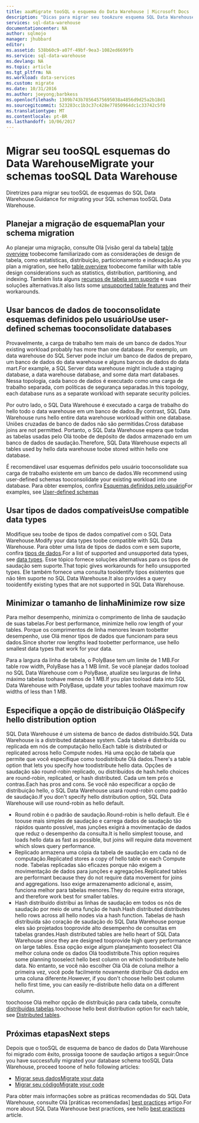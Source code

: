 ```yaml
---
title: aaaMigrate tooSQL o esquema do Data Warehouse | Microsoft Docs
description: "Dicas para migrar seu tooAzure esquema SQL Data Warehouse para o desenvolvimento de soluções."
services: sql-data-warehouse
documentationcenter: NA
author: sqlmojo
manager: jhubbard
editor: 
ms.assetid: 538b60c9-a07f-49bf-9ea3-1082ed6699fb
ms.service: sql-data-warehouse
ms.devlang: NA
ms.topic: article
ms.tgt_pltfrm: NA
ms.workload: data-services
ms.custom: migrate
ms.date: 10/31/2016
ms.author: joeyong;barbkess
ms.openlocfilehash: 1309b743b78564575695038a4856d9d25a2b18d1
ms.sourcegitcommit: 523283cc1b3c37c428e77850964dc1c33742c5f0
ms.translationtype: MT
ms.contentlocale: pt-BR
ms.lasthandoff: 10/06/2017
---
```

# <a name="migrate-your-schemas-toosql-data-warehouse"></a><span data-ttu-id="b10f4-103">Migrar seu tooSQL esquemas do Data Warehouse</span><span class="sxs-lookup"><span data-stu-id="b10f4-103">Migrate your schemas tooSQL Data Warehouse</span></span>
<span data-ttu-id="b10f4-104">Diretrizes para migrar seu tooSQL de esquemas do SQL Data Warehouse.</span><span class="sxs-lookup"><span data-stu-id="b10f4-104">Guidance for migrating your SQL schemas tooSQL Data Warehouse.</span></span> 

## <a name="plan-your-schema-migration"></a><span data-ttu-id="b10f4-105">Planejar a migração de esquema</span><span class="sxs-lookup"><span data-stu-id="b10f4-105">Plan your schema migration</span></span>

<span data-ttu-id="b10f4-106">Ao planejar uma migração, consulte Olá [visão geral da tabela] [ table overview] toobecome familiarizado com as considerações de design de tabela, como estatísticas, distribuição, particionamento e indexação.</span><span class="sxs-lookup"><span data-stu-id="b10f4-106">As you plan a migration, see hello [table overview][table overview] toobecome familiar with table design considerations such as statistics, distribution, partitioning, and indexing.</span></span>  <span data-ttu-id="b10f4-107">Também lista alguns [recursos de tabela sem suporte][unsupported table features] e suas soluções alternativas.</span><span class="sxs-lookup"><span data-stu-id="b10f4-107">It also lists some [unsupported table features][unsupported table features] and their workarounds.</span></span>

## <a name="use-user-defined-schemas-tooconsolidate-databases"></a><span data-ttu-id="b10f4-108">Usar bancos de dados de tooconsolidate esquemas definidos pelo usuário</span><span class="sxs-lookup"><span data-stu-id="b10f4-108">Use user-defined schemas tooconsolidate databases</span></span>

<span data-ttu-id="b10f4-109">Provavelmente, a carga de trabalho tem mais de um banco de dados.</span><span class="sxs-lookup"><span data-stu-id="b10f4-109">Your existing workload probably has more than one database.</span></span> <span data-ttu-id="b10f4-110">Por exemplo, um data warehouse do SQL Server pode incluir um banco de dados de preparo, um banco de dados do data warehouse e alguns bancos de dados do data mart.</span><span class="sxs-lookup"><span data-stu-id="b10f4-110">For example, a SQL Server data warehouse might include a staging database, a data warehouse database, and some data mart databases.</span></span> <span data-ttu-id="b10f4-111">Nessa topologia, cada banco de dados é executado como uma carga de trabalho separada, com políticas de segurança separadas.</span><span class="sxs-lookup"><span data-stu-id="b10f4-111">In this topology, each database runs as a separate workload with separate security policies.</span></span>

<span data-ttu-id="b10f4-112">Por outro lado, o SQL Data Warehouse é executado a carga de trabalho do hello todo o data warehouse em um banco de dados.</span><span class="sxs-lookup"><span data-stu-id="b10f4-112">By contrast, SQL Data Warehouse runs hello entire data warehouse workload within one database.</span></span> <span data-ttu-id="b10f4-113">Uniões cruzadas de banco de dados não são permitidas.</span><span class="sxs-lookup"><span data-stu-id="b10f4-113">Cross database joins are not permitted.</span></span> <span data-ttu-id="b10f4-114">Portanto, o SQL Data Warehouse espera que todas as tabelas usadas pelo Olá toobe de depósito de dados armazenado em um banco de dados de saudação.</span><span class="sxs-lookup"><span data-stu-id="b10f4-114">Therefore, SQL Data Warehouse expects all tables used by hello data warehouse toobe stored within hello one database.</span></span>

<span data-ttu-id="b10f4-115">É recomendável usar esquemas definidos pelo usuário tooconsolidate sua carga de trabalho existente em um banco de dados.</span><span class="sxs-lookup"><span data-stu-id="b10f4-115">We recommend using user-defined schemas tooconsolidate your existing workload into one database.</span></span> <span data-ttu-id="b10f4-116">Para obter exemplos, confira [Esquemas definidos pelo usuário](sql-data-warehouse-develop-user-defined-schemas.md)</span><span class="sxs-lookup"><span data-stu-id="b10f4-116">For examples, see [User-defined schemas](sql-data-warehouse-develop-user-defined-schemas.md)</span></span>

## <a name="use-compatible-data-types"></a><span data-ttu-id="b10f4-117">Usar tipos de dados compatíveis</span><span class="sxs-lookup"><span data-stu-id="b10f4-117">Use compatible data types</span></span>
<span data-ttu-id="b10f4-118">Modifique seu toobe de tipos de dados compatível com o SQL Data Warehouse.</span><span class="sxs-lookup"><span data-stu-id="b10f4-118">Modify your data types toobe compatible with SQL Data Warehouse.</span></span> <span data-ttu-id="b10f4-119">Para obter uma lista de tipos de dados com e sem suporte, confira [tipos de dados][data types].</span><span class="sxs-lookup"><span data-stu-id="b10f4-119">For a list of supported and unsupported data types, see [data types][data types].</span></span> <span data-ttu-id="b10f4-120">Esse tópico fornece soluções alternativas para os tipos de saudação sem suporte.</span><span class="sxs-lookup"><span data-stu-id="b10f4-120">That topic gives workarounds for hello unsupported types.</span></span> <span data-ttu-id="b10f4-121">Ele também fornece uma consulta tooidentify tipos existentes que não têm suporte no SQL Data Warehouse.</span><span class="sxs-lookup"><span data-stu-id="b10f4-121">It also provides a query tooidentify existing types that are not supported in SQL Data Warehouse.</span></span>

## <a name="minimize-row-size"></a><span data-ttu-id="b10f4-122">Minimizar o tamanho de linha</span><span class="sxs-lookup"><span data-stu-id="b10f4-122">Minimize row size</span></span>
<span data-ttu-id="b10f4-123">Para melhor desempenho, minimiza o comprimento de linha de saudação de suas tabelas.</span><span class="sxs-lookup"><span data-stu-id="b10f4-123">For best performance, minimize hello row length of your tables.</span></span> <span data-ttu-id="b10f4-124">Porque os comprimentos de linha menores levam toobetter desempenho, use Olá menor tipos de dados que funcionam para seus dados.</span><span class="sxs-lookup"><span data-stu-id="b10f4-124">Since shorter row lengths lead toobetter performance, use hello smallest data types that work for your data.</span></span> 

<span data-ttu-id="b10f4-125">Para a largura da linha de tabela, o PolyBase tem um limite de 1 MB.</span><span class="sxs-lookup"><span data-stu-id="b10f4-125">For table row width, PolyBase has a 1 MB limit.</span></span>  <span data-ttu-id="b10f4-126">Se você planejar dados tooload no SQL Data Warehouse com o PolyBase, atualize seu larguras de linha máximo tabelas toohave menos de 1 MB.</span><span class="sxs-lookup"><span data-stu-id="b10f4-126">If you plan tooload data into SQL Data Warehouse with PolyBase, update your tables toohave maximum row widths of less than 1 MB.</span></span> 

<!--
- For example, this table uses variable length data but hello largest possible size of hello row is still less than 1 MB. PolyBase will load data into this table.

- This table uses variable length data and hello defined row width is less than one MB. When loading rows, PolyBase allocates hello full length of hello variable-length data. hello full length of this row is greater than one MB.  PolyBase will not load data into this table.  

-->

## <a name="specify-hello-distribution-option"></a><span data-ttu-id="b10f4-127">Especifique a opção de distribuição Olá</span><span class="sxs-lookup"><span data-stu-id="b10f4-127">Specify hello distribution option</span></span>
<span data-ttu-id="b10f4-128">SQL Data Warehouse é um sistema de banco de dados distribuído.</span><span class="sxs-lookup"><span data-stu-id="b10f4-128">SQL Data Warehouse is a distributed database system.</span></span> <span data-ttu-id="b10f4-129">Cada tabela é distribuída ou replicada em nós de computação hello.</span><span class="sxs-lookup"><span data-stu-id="b10f4-129">Each table is distributed or replicated across hello Compute nodes.</span></span> <span data-ttu-id="b10f4-130">Há uma opção de tabela que permite que você especifique como toodistribute Olá dados.</span><span class="sxs-lookup"><span data-stu-id="b10f4-130">There's a table option that lets you specify how toodistribute hello data.</span></span> <span data-ttu-id="b10f4-131">Opções de saudação são round-robin replicado, ou distribuídos de hash.</span><span class="sxs-lookup"><span data-stu-id="b10f4-131">hello choices are  round-robin, replicated, or hash distributed.</span></span> <span data-ttu-id="b10f4-132">Cada um tem prós e contras.</span><span class="sxs-lookup"><span data-stu-id="b10f4-132">Each has pros and cons.</span></span> <span data-ttu-id="b10f4-133">Se você não especificar a opção de distribuição hello, o SQL Data Warehouse usará round-robin como padrão de saudação.</span><span class="sxs-lookup"><span data-stu-id="b10f4-133">If you don't specify hello distribution option, SQL Data Warehouse will use round-robin as hello default.</span></span>

- <span data-ttu-id="b10f4-134">Round robin é o padrão de saudação.</span><span class="sxs-lookup"><span data-stu-id="b10f4-134">Round-robin is hello default.</span></span> <span data-ttu-id="b10f4-135">Ele é toouse mais simples de saudação e carrega dados de saudação tão rápidos quanto possível, mas junções exigirá a movimentação de dados que reduz o desempenho da consulta.</span><span class="sxs-lookup"><span data-stu-id="b10f4-135">It is hello simplest toouse, and loads hello data as fast as possible, but joins will require data movement which slows query performance.</span></span>
- <span data-ttu-id="b10f4-136">Replicado armazena uma cópia da tabela de saudação em cada nó de computação.</span><span class="sxs-lookup"><span data-stu-id="b10f4-136">Replicated stores a copy of hello table on each Compute node.</span></span> <span data-ttu-id="b10f4-137">Tabelas replicadas são eficazes porque não exigem a movimentação de dados para junções e agregações.</span><span class="sxs-lookup"><span data-stu-id="b10f4-137">Replicated tables are performant because they do not require data movement for joins and aggregations.</span></span> <span data-ttu-id="b10f4-138">Isso exige armazenamento adicional e, assim, funciona melhor para tabelas menores.</span><span class="sxs-lookup"><span data-stu-id="b10f4-138">They do require extra storage, and therefore work best for smaller tables.</span></span>
- <span data-ttu-id="b10f4-139">Hash distribuído distribui as linhas de saudação em todos os nós de saudação por meio de uma função de hash.</span><span class="sxs-lookup"><span data-stu-id="b10f4-139">Hash distributed distributes hello rows across all hello nodes via a hash function.</span></span> <span data-ttu-id="b10f4-140">Tabelas de hash distribuída são coração de saudação do SQL Data Warehouse porque eles são projetados tooprovide alto desempenho de consultas em tabelas grandes.</span><span class="sxs-lookup"><span data-stu-id="b10f4-140">Hash distributed tables are hello heart of SQL Data Warehouse since they are designed tooprovide high query performance on large tables.</span></span> <span data-ttu-id="b10f4-141">Essa opção exige algum planejamento tooselect Olá melhor coluna onde os dados Olá toodistribute.</span><span class="sxs-lookup"><span data-stu-id="b10f4-141">This option requires some planning tooselect hello best column on which toodistribute hello data.</span></span> <span data-ttu-id="b10f4-142">No entanto, se você não escolher Olá Olá de coluna melhor a primeira vez, você pode facilmente novamente distribuir Olá dados em uma coluna diferente.</span><span class="sxs-lookup"><span data-stu-id="b10f4-142">However, if you don't choose hello best column hello first time, you can easily re-distribute hello data on a different column.</span></span> 

<span data-ttu-id="b10f4-143">toochoose Olá melhor opção de distribuição para cada tabela, consulte [distribuídas tabelas](sql-data-warehouse-tables-distribute.md).</span><span class="sxs-lookup"><span data-stu-id="b10f4-143">toochoose hello best distribution option for each table, see [Distributed tables](sql-data-warehouse-tables-distribute.md).</span></span>


## <a name="next-steps"></a><span data-ttu-id="b10f4-144">Próximas etapas</span><span class="sxs-lookup"><span data-stu-id="b10f4-144">Next steps</span></span>
<span data-ttu-id="b10f4-145">Depois que o tooSQL de esquema de banco de dados do Data Warehouse foi migrado com êxito, prossiga tooone de saudação artigos a seguir:</span><span class="sxs-lookup"><span data-stu-id="b10f4-145">Once you have successfully migrated your database schema tooSQL Data Warehouse, proceed tooone of hello following articles:</span></span>

* <span data-ttu-id="b10f4-146">[Migrar seus dados][Migrate your data]</span><span class="sxs-lookup"><span data-stu-id="b10f4-146">[Migrate your data][Migrate your data]</span></span>
* <span data-ttu-id="b10f4-147">[Migrar seu código][Migrate your code]</span><span class="sxs-lookup"><span data-stu-id="b10f4-147">[Migrate your code][Migrate your code]</span></span>

<span data-ttu-id="b10f4-148">Para obter mais informações sobre as práticas recomendadas do SQL Data Warehouse, consulte Olá [práticas recomendadas] [ best practices] artigo.</span><span class="sxs-lookup"><span data-stu-id="b10f4-148">For more about SQL Data Warehouse best practices, see hello [best practices][best practices] article.</span></span>

<!--Image references-->

<!--Article references-->
[Migrate your code]: ./sql-data-warehouse-migrate-code.md
[Migrate your data]: ./sql-data-warehouse-migrate-data.md
[best practices]: ./sql-data-warehouse-best-practices.md
[table overview]: ./sql-data-warehouse-tables-overview.md
[unsupported table features]: ./sql-data-warehouse-tables-overview.md#unsupported-table-features
[data types]: ./sql-data-warehouse-tables-data-types.md
[unsupported data types]: ./sql-data-warehouse-tables-data-types.md#unsupported-data-types

<!--MSDN references-->


<!--Other Web references-->
